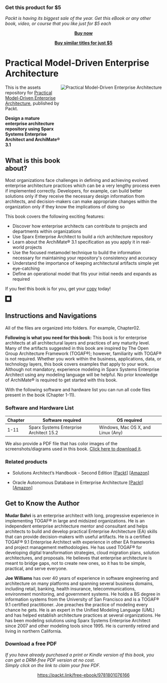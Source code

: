 
### Get this product for $5

<i>Packt is having its biggest sale of the year. Get this eBook or any other book, video, or course that you like just for $5 each</i>


<b><p align='center'>[Buy now](https://packt.link/9781801076166)</p></b>


<b><p align='center'>[Buy similar titles for just $5](https://subscription.packtpub.com/search)</p></b>


# Practical Model-Driven Enterprise Architecture

<a href="https://www.packtpub.com/product/practical-model-driven-enterprise-architecture/9781801076166?utm_source=github&utm_medium=repository&utm_campaign=9781801076166"><img src="https://static.packt-cdn.com/products/9781801076166/cover/smaller" alt="Practical Model-Driven Enterprise Architecture" height="256px" align="right"></a>

This is the assets repository for [Practical Model-Driven Enterprise Architecture](https://www.packtpub.com/product/practical-model-driven-enterprise-architecture/9781801076166?utm_source=github&utm_medium=repository&utm_campaign=9781801076166), published by Packt.

**Design a mature enterprise architecture repository using Sparx Systems Enterprise Architect and ArchiMate® 3.1**

## What is this book about?
Most organizations face challenges in defining and achieving evolved enterprise architecture practices which can be a very lengthy process even if implemented correctly. Developers, for example, can build better solutions only if they receive the necessary design information from architects, and decision-makers can make appropriate changes within the organization only if they know the implications of doing so 

This book covers the following exciting features:
* Discover how enterprise architects can contribute to projects and departments within organizations
* Use Sparx Enterprise Architect to build a rich architecture repository
* Learn about the ArchiMate® 3.1 specification as you apply it in real-world projects
* Use the focused metamodel technique to build the information necessary for maintaining your repository's consistency and accuracy
* Understand the importance of keeping architectural artifacts simple yet eye-catching
* Define an operational model that fits your initial needs and expands as required

If you feel this book is for you, get your [copy](https://www.amazon.com/dp/1801076162) today!

<a href="https://www.packtpub.com/?utm_source=github&utm_medium=banner&utm_campaign=GitHubBanner"><img src="https://raw.githubusercontent.com/PacktPublishing/GitHub/master/GitHub.png" 
alt="https://www.packtpub.com/" border="5" /></a>

## Instructions and Navigations
All of the files are organized into folders. For example, Chapter02.

**Following is what you need for this book:**
	This book is for enterprise architects at all architectural layers and practices of any maturity level. Many of the artifacts suggested in this book are inspired by The Open Group Architecture Framework (TOGAF®); however, familiarity with TOGAF® is not required. Whether you work within the business, applications, data, or technology layers, this book covers examples that apply to your work. Although not mandatory, experience modeling in Sparx Systems Enterprise Architect using any modeling language will be helpful. No prior knowledge of ArchiMate® is required to get started with this book.

With the following software and hardware list you can run all code files present in the book (Chapter 1-11).
### Software and Hardware List
| Chapter | Software required | OS required |
| -------- | ------------------------------------ | ----------------------------------- |
| 1-11 | Sparx Systems Enterprise Architect 15.2 | Windows, Mac OS X, and Linux (Any) |

We also provide a PDF file that has color images of the screenshots/diagrams used in this book. [Click here to download it](https://static.packt-cdn.com/downloads/9781801076166_ColorImages.pdf).

### Related products
* Solutions Architect’s Handbook - Second Edition [[Packt]](https://www.packtpub.com/product/solutions-architect-s-handbook-second-edition/9781801816618?utm_source=github&utm_medium=repository&utm_campaign=9781801816618) [[Amazon]](https://www.amazon.com/dp/1801816611)

* Oracle Autonomous Database in Enterprise Architecture [[Packt]](https://www.packtpub.com/product/oracle-autonomous-database-in-enterprise-architecture/9781801072243?utm_source=github&utm_medium=repository&utm_campaign=9781801072243) [[Amazon]](https://www.amazon.com/dp/1801072248)

## Get to Know the Author
**Mudar Bahri**
is an enterprise architect with long, progressive experience in implementing TOGAF® in large and midsized organizations. He is an independent enterprise architecture mentor and consultant and helps architects to build and develop practical Enterprise Architecture (EA) skills that can provide decision-makers with useful artifacts. He is a certified TOGAF® 9.1 Enterprise Architect with experience in other EA frameworks and project management methodologies. He has used TOGAF® for developing digital transformation strategies, cloud migration plans, solution architectures, and proposals. He believes that enterprise architecture is meant to bridge gaps, not to create new ones, so it has to be simple, practical, and serve everyone.

**Joe Williams**
has over 40 years of experience in software engineering and architecture on many platforms and spanning several business domains, including retail, banking, health insurance, telecommunications, environment monitoring, and government systems. He holds a BS degree in information systems from the University of San Francisco and is a TOGAF® 9.1 certified practitioner. Joe preaches the practice of modeling every chance he gets. He is an expert in the Unified Modeling Language (UML) and has helped establish architecture practices at several organizations. He has been modeling solutions using Sparx Systems Enterprise Architect since 2007 and other modeling tools since 1995. He is currently retired and living in northern California.
### Download a free PDF

 <i>If you have already purchased a print or Kindle version of this book, you can get a DRM-free PDF version at no cost.<br>Simply click on the link to claim your free PDF.</i>
<p align="center"> <a href="https://packt.link/free-ebook/9781801076166">https://packt.link/free-ebook/9781801076166 </a> </p>